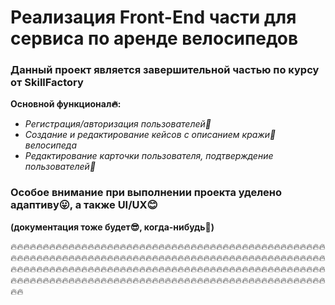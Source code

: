 # Реализация Front-End части для сервиса по аренде велосипедов
###  Данный проект является завершительной частью по курсу от SkillFactory

**Основной функционал:fire::**
* *Регистрация/авторизация пользователей:baby:*
* *Создание и редактирование кейсов с описанием  кражи:cop: велосипеда*
* *Редактирование карточки пользователя, подтверждение пользователей:baby:*

### Особое внимание при выполнении проекта уделено адаптиву:stuck_out_tongue:, а также UI/UX:blush:

**(документация тоже будет:sunglasses:, когда-нибудь:poop:)**


:fire::fire::fire::fire::fire::fire::fire::fire::fire::fire::fire::fire::fire::fire::fire::fire::fire::fire::fire::fire::fire::fire::fire::fire::fire::fire::fire::fire::fire::fire::fire::fire::fire::fire::fire::fire::fire::fire::fire::fire::fire::fire::fire::fire::fire::fire::fire::fire::fire::fire::fire::fire::fire::fire::fire::fire::fire::fire::fire::fire::fire::fire::fire::fire::fire::fire::fire::fire::fire::fire::fire::fire::fire::fire::fire::fire::fire::fire::fire::fire::fire::fire::fire::fire::fire::fire::fire::fire::fire::fire::fire::fire::fire::fire::fire::fire::fire::fire::fire::fire::fire::fire::fire::fire::fire::fire::fire::fire::fire::fire::fire::fire::fire::fire::fire::fire::fire::fire::fire::fire::fire::fire::fire::fire::fire::fire::fire::fire::fire::fire::fire::fire::fire::fire::fire::fire::fire::fire::fire::fire::fire::fire::fire::fire::fire::fire::fire::fire::fire::fire::fire::fire::fire::fire::fire::fire::fire::fire::fire::fire::fire::fire::fire::fire::fire::fire::fire::fire::fire::fire::fire::fire::fire::fire::fire::fire::fire::fire::fire::fire::fire::fire::fire::fire::fire::fire::fire::fire::fire::fire::fire::fire::fire::fire::fire::fire::fire::fire: